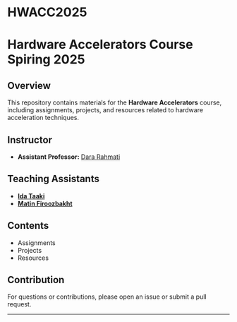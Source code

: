 # HWACC2025
# Hardware Accelerators Course Spiring 2025

## Overview
This repository contains materials for the **Hardware Accelerators** course, including assignments, projects, and resources related to hardware acceleration techniques.

## Instructor
- **Assistant Professor:** [Dara Rahmati](https://scholar.google.com/citations?user=xwJgOl0AAAAJ&hl=en)

## Teaching Assistants
- **[Ida Taaki](https://github.com/idataaki)**  
- **[Matin Firoozbakht](https://github.com/matinfirooz)**  

## Contents 
- Assignments  
- Projects  
- Resources  

## Contribution  
For questions or contributions, please open an issue or submit a pull request.  

---
